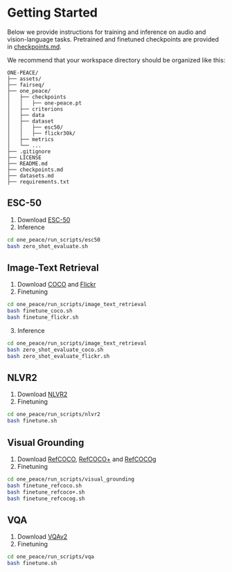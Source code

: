 # Getting Started

Below we provide instructions for training and inference on audio and vision-language tasks.
Pretrained and finetuned checkpoints are provided in [checkpoints.md](../checkpoints.md).

We recommend that your workspace directory should be organized like this:
```
ONE-PEACE/
├── assets/
├── fairseq/
├── one_peace/
│   ├── checkpoints
│   │   ├── one-peace.pt
│   ├── criterions
│   ├── data
│   ├── dataset
│   │   ├── esc50/
│   │   ├── flickr30k/
│   ├── metrics
│   └── ...
├── .gitignore
├── LICENSE
├── README.md
├── checkpoints.md
├── datasets.md
├── requirements.txt
```

## ESC-50
1. Download [ESC-50](http://one-peace-shanghai.oss-cn-shanghai.aliyuncs.com/one_peace_datasets/esc50.zip)
2. Inference
```bash
cd one_peace/run_scripts/esc50
bash zero_shot_evaluate.sh
```

## Image-Text Retrieval
1. Download [COCO](http://one-peace-shanghai.oss-cn-shanghai.aliyuncs.com/one_peace_datasets/mscoco.zip) and [Flickr](http://one-peace-shanghai.oss-cn-shanghai.aliyuncs.com/one_peace_datasets/flickr30k.zip)
2. Finetuning
```bash
cd one_peace/run_scripts/image_text_retrieval
bash finetune_coco.sh
bash finetune_flickr.sh
```
3. Inference
```bash
cd one_peace/run_scripts/image_text_retrieval
bash zero_shot_evaluate_coco.sh
bash zero_shot_evaluate_flickr.sh
```

## NLVR2
1. Download [NLVR2](http://one-peace-shanghai.oss-cn-shanghai.aliyuncs.com/one_peace_datasets/nlvr2.zip)
2. Finetuning
```bash
cd one_peace/run_scripts/nlvr2
bash finetune.sh
```

## Visual Grounding
1. Download [RefCOCO](http://one-peace-shanghai.oss-cn-shanghai.aliyuncs.com/one_peace_datasets/refcoco.zip), [RefCOCO+](http://one-peace-shanghai.oss-cn-shanghai.aliyuncs.com/one_peace_datasets/refcoco%2B.zip) and [RefCOCOg](http://one-peace-shanghai.oss-cn-shanghai.aliyuncs.com/one_peace_datasets/refcocog.zip)
2. Finetuning
```bash
cd one_peace/run_scripts/visual_grounding
bash finetune_refcoco.sh
bash finetune_refcoco+.sh
bash finetune_refcocog.sh
```

## VQA
1. Download [VQAv2](http://one-peace-shanghai.oss-cn-shanghai.aliyuncs.com/one_peace_datasets/vqa.zip)
2. Finetuning
```bash
cd one_peace/run_scripts/vqa
bash finetune.sh
```





